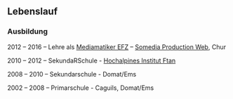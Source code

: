## Lebenslauf

### Ausbildung

2012 – 2016 <span class="somespace">–</span> Lehre als [Mediamatiker EFZ](http://www.ict-berufsbildung.ch/ict-lehre/mediamatiker-in-efz/ausbildung/) – [Somedia Production Web](http://www.somedia-production.ch/home/), Chur

2010 – 2012 <span class="somespace">–</span> SekundaRSchule - [Hochalpines Institut Ftan](hif.ch)

2008 – 2010 <span class="somespace">–</span> Sekundarschule - Domat/Ems

2002 – 2008 <span class="somespace">–</span> Primarschule - Caguils, Domat/Ems


